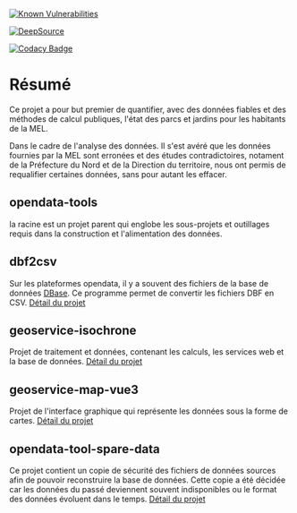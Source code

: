 [![Known Vulnerabilities](https://snyk.io/test/github/dwyl/hapi-auth-jwt2/badge.svg?targetFile=package.json)](https://snyk.io/test/github/dwyl/hapi-auth-jwt2?targetFile=package.json)

[![DeepSource](https://deepsource.io/gh/cunvoas/opendata-tools.svg/?label=active)](https://deepsource.io/gh/cunvoas/opendata-tools/?ref=repository-badge)

[![Codacy Badge](https://app.codacy.com/project/badge/Grade/0a8911c0ee04464b83490f95d04c84cf)](https://app.codacy.com/gh/cunvoas/opendata-tools/dashboard?utm_source=gh&utm_medium=referral&utm_content=&utm_campaign=Badge_grade)

# Résumé

Ce projet a pour but premier de quantifier, avec des données fiables et des méthodes de calcul publiques, l'état des parcs et jardins pour les habitants de la MEL.

Dans le cadre de l'analyse des données. Il s'est avéré que les données fournies par la MEL sont erronées et des études contradictoires, notament de la Préfecture du Nord et de la Direction du territoire, nous ont permis de requalifier certaines données, sans pour autant les effacer.


## opendata-tools
la racine est un projet parent qui englobe les sous-projets et outillages requis dans la construction et l'alimentation des données.


## dbf2csv
Sur les plateformes opendata, il y a souvent des fichiers de la base de données [DBase](https://www.dbase.com/). Ce programme permet de convertir les fichiers DBF en CSV.
[Détail du projet](./dbf2csv/README.md)

## geoservice-isochrone
Projet de traitement et données, contenant les calculs, les services web et la base de données.
[Détail du projet](./geoservice-isochrone/README.md)

## geoservice-map-vue3
Projet de l'interface graphique qui représente les données sous la forme de cartes.
[Détail du projet](./geoservice-map/README.md)


## opendata-tool-spare-data

Ce projet contient un copie de sécurité des fichiers de données sources afin de pouvoir reconstruire la base de données.
Cette copie a été décidée car les données du passé deviennent souvent indisponibles ou le format des données évoluent dans le temps. 
[Détail du projet](https://github.com/cunvoas/opendata-tool-spare-data/README.md)

